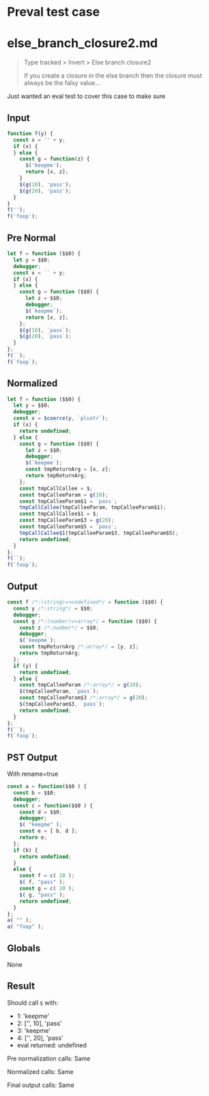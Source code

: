 # Preval test case

# else_branch_closure2.md

> Type tracked > Invert > Else branch closure2
>
> If you create a closure in the else branch then the closure must always be the falsy value...

Just wanted an eval test to cover this case to make sure

## Input

`````js filename=intro
function f(y) {
  const x = '' + y;
  if (x) {
  } else {
    const g = function(z) {
      $('keepme');
      return [x, z];
    }
    $(g(10), 'pass');
    $(g(20), 'pass');
  }
}
f('');
f('foop');
`````

## Pre Normal


`````js filename=intro
let f = function ($$0) {
  let y = $$0;
  debugger;
  const x = `` + y;
  if (x) {
  } else {
    const g = function ($$0) {
      let z = $$0;
      debugger;
      $(`keepme`);
      return [x, z];
    };
    $(g(10), `pass`);
    $(g(20), `pass`);
  }
};
f(``);
f(`foop`);
`````

## Normalized


`````js filename=intro
let f = function ($$0) {
  let y = $$0;
  debugger;
  const x = $coerce(y, `plustr`);
  if (x) {
    return undefined;
  } else {
    const g = function ($$0) {
      let z = $$0;
      debugger;
      $(`keepme`);
      const tmpReturnArg = [x, z];
      return tmpReturnArg;
    };
    const tmpCallCallee = $;
    const tmpCalleeParam = g(10);
    const tmpCalleeParam$1 = `pass`;
    tmpCallCallee(tmpCalleeParam, tmpCalleeParam$1);
    const tmpCallCallee$1 = $;
    const tmpCalleeParam$3 = g(20);
    const tmpCalleeParam$5 = `pass`;
    tmpCallCallee$1(tmpCalleeParam$3, tmpCalleeParam$5);
    return undefined;
  }
};
f(``);
f(`foop`);
`````

## Output


`````js filename=intro
const f /*:(string)=>undefined*/ = function ($$0) {
  const y /*:string*/ = $$0;
  debugger;
  const g /*:(number)=>array*/ = function ($$0) {
    const z /*:number*/ = $$0;
    debugger;
    $(`keepme`);
    const tmpReturnArg /*:array*/ = [y, z];
    return tmpReturnArg;
  };
  if (y) {
    return undefined;
  } else {
    const tmpCalleeParam /*:array*/ = g(10);
    $(tmpCalleeParam, `pass`);
    const tmpCalleeParam$3 /*:array*/ = g(20);
    $(tmpCalleeParam$3, `pass`);
    return undefined;
  }
};
f(``);
f(`foop`);
`````

## PST Output

With rename=true

`````js filename=intro
const a = function($$0 ) {
  const b = $$0;
  debugger;
  const c = function($$0 ) {
    const d = $$0;
    debugger;
    $( "keepme" );
    const e = [ b, d ];
    return e;
  };
  if (b) {
    return undefined;
  }
  else {
    const f = c( 10 );
    $( f, "pass" );
    const g = c( 20 );
    $( g, "pass" );
    return undefined;
  }
};
a( "" );
a( "foop" );
`````

## Globals

None

## Result

Should call `$` with:
 - 1: 'keepme'
 - 2: ['', 10], 'pass'
 - 3: 'keepme'
 - 4: ['', 20], 'pass'
 - eval returned: undefined

Pre normalization calls: Same

Normalized calls: Same

Final output calls: Same
